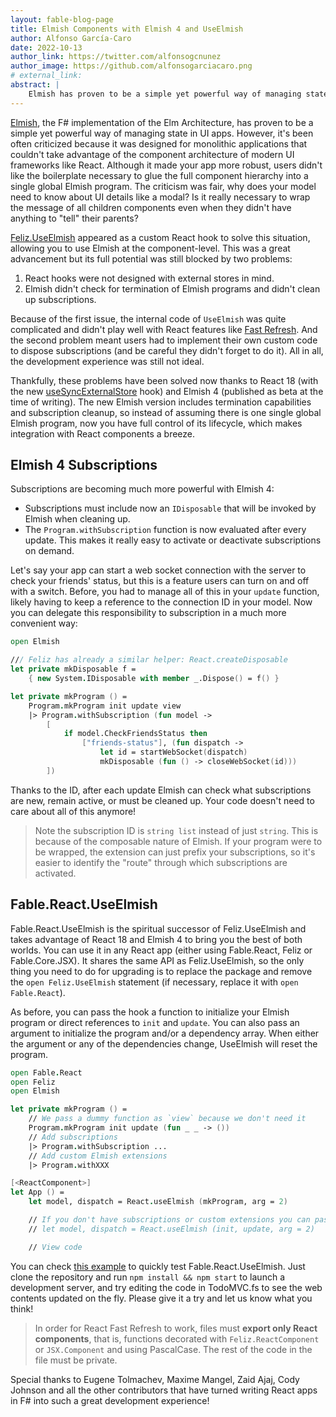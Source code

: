 ```yaml
---
layout: fable-blog-page
title: Elmish Components with Elmish 4 and UseElmish
author: Alfonso García-Caro
date: 2022-10-13
author_link: https://twitter.com/alfonsogcnunez
author_image: https://github.com/alfonsogarciacaro.png
# external_link:
abstract: |
    Elmish has proven to be a simple yet powerful way of managing state in UI apps. However, it's been often criticized because it was designed for monolithic applications that couldn't take advantage of the component architecture of modern UI frameworks like React. Now, thanks to Elmish 4, you can enjoy the benefits of both the Elm Architecture and React components!
---
```


[Elmish](https://elmish.github.io/elmish/), the F# implementation of the Elm Architecture, has proven to be a simple yet powerful way of managing state in UI apps. However, it's been often criticized because it was designed for monolithic applications that couldn't take advantage of the component architecture of modern UI frameworks like React. Although it made your app more robust, users didn't like the boilerplate necessary to glue the full component hierarchy into a single global Elmish program. The criticism was fair, why does your model need to know about UI details like a modal? Is it really necessary to wrap the message of all children components even when they didn't have anything to "tell" their parents?

[Feliz.UseElmish](https://zaid-ajaj.github.io/Feliz/#/Hooks/UseElmish) appeared as a custom React hook to solve this situation, allowing you to use Elmish at the component-level. This was a great advancement but its full potential was still blocked by two problems:

1. React hooks were not designed with external stores in mind.
2. Elmish didn't check for termination of Elmish programs and didn't clean up subscriptions.

Because of the first issue, the internal code of `UseElmish` was quite complicated and didn't play well with React features like [Fast Refresh](https://github.com/facebook/react/issues/16604#issuecomment-528663101). And the second problem meant users had to implement their own custom code to dispose subscriptions (and be careful they didn't forget to do it). All in all, the development experience was still not ideal.

Thankfully, these problems have been solved now thanks to React 18 (with the new [useSyncExternalStore](https://beta.reactjs.org/learn/you-might-not-need-an-effect#subscribing-to-an-external-store) hook) and Elmish 4 (published as beta at the time of writing). The new Elmish version includes termination capabilities and subscription cleanup, so instead of assuming there is one single global Elmish program, now you have full control of its lifecycle, which makes integration with React components a breeze.

## Elmish 4 Subscriptions

Subscriptions are becoming much more powerful with Elmish 4:

- Subscriptions must include now an `IDisposable` that will be invoked by Elmish when cleaning up.
- The `Program.withSubscription` function is now evaluated after every update. This makes it really easy to activate or deactivate subscriptions on demand.

Let's say your app can start a web socket connection with the server to check your friends' status, but this is a feature users can turn on and off with a switch. Before, you had to manage all of this in your `update` function, likely having to keep a reference to the connection ID in your model. Now you can delegate this responsibility to subscription in a much more convenient way:

```fsharp
open Elmish

/// Feliz has already a similar helper: React.createDisposable
let private mkDisposable f =
    { new System.IDisposable with member _.Dispose() = f() }

let private mkProgram () =
    Program.mkProgram init update view
    |> Program.withSubscription (fun model ->
        [
            if model.CheckFriendsStatus then
                ["friends-status"], (fun dispatch ->
                    let id = startWebSocket(dispatch)
                    mkDisposable (fun () -> closeWebSocket(id)))
        ])
```

Thanks to the ID, after each update Elmish can check what subscriptions are new, remain active, or must be cleaned up. Your code doesn't need to care about all of this anymore!

> Note the subscription ID is `string list` instead of just `string`. This is because of the composable nature of Elmish. If your program were to be wrapped, the extension can just prefix your subscriptions, so it's easier to identify the "route" through which subscriptions are activated.

## Fable.React.UseElmish

Fable.React.UseElmish is the spiritual successor of Feliz.UseElmish and takes advantage of React 18 and Elmish 4 to bring you the best of both worlds. You can use it in any React app (either using Fable.React, Feliz or Fable.Core.JSX). It shares the same API as Feliz.UseElmish, so the only thing you need to do for upgrading is to replace the package and remove the `open Feliz.UseElmish` statement (if necessary, replace it with `open Fable.React`).

As before, you can pass the hook a function to initialize your Elmish program or direct references to `init` and `update`. You can also pass an argument to initialize the program and/or a dependency array. When either the argument or any of the dependencies change, UseElmish will reset the program.

```fsharp
open Fable.React
open Feliz
open Elmish

let private mkProgram () =
    // We pass a dummy function as `view` because we don't need it
    Program.mkProgram init update (fun _ _ -> ())
    // Add subscriptions
    |> Program.withSubscription ...
    // Add custom Elmish extensions
    |> Program.withXXX

[<ReactComponent>]
let App () =
    let model, dispatch = React.useElmish (mkProgram, arg = 2)

    // If you don't have subscriptions or custom extensions you can pass the init an update functions directly
    // let model, dispatch = React.useElmish (init, update, arg = 2)

    // View code
```

You can check [this example](https://github.com/alfonsogarciacaro/fable-react-sample/blob/3fc0f5ca2411432d3a34e12344fcca2a4ba6a4ce/src/TodoMVC.fs#L198) to quickly test Fable.React.UseElmish. Just clone the repository and run `npm install && npm start` to launch a development server, and try editing the code in TodoMVC.fs to see the web contents updated on the fly. Please give it a try and let us know what you think!

> In order for React Fast Refresh to work, files must **export only React components**, that is, functions decorated with `Feliz.ReactComponent` or `JSX.Component` and using PascalCase. The rest of the code in the file must be private.

Special thanks to Eugene Tolmachev, Maxime Mangel, Zaid Ajaj, Cody Johnson and all the other contributors that have turned writing React apps in F# into such a great development experience!